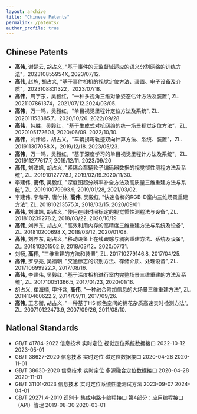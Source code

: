```yaml
---
layout: archive
title: "Chinese Patents"
permalink: /patents/
author_profile: true
---
```


## Chinese Patents

* **高伟**, 谢楚云, 胡占义, "基于事件的无监督域适应的语义分割网络的训练方法"，202310855954X, 2023/07/12.
* **高伟**, 赵旌, 胡占义, "基于事件相机的视觉定位方法、装置、电子设备及介质"，2023108831322，2023/07/18.
* **高伟**，周宇东，吴毅红，"一种多视角三维对象姿态估计方法及装置", ZL. 2021107861374，2021/07/12.2024/03/05.
* **高伟**，万一鸣，吴毅红，"单目视觉里程计定位方法及系统", ZL. 202011153385.7，2020/10/26. 2022/09/28.
* **高伟**，韩胜，吴毅红，"基于生成式对抗网络的统一场景视觉定位方法”，ZL. 202010517260.1, 2020/06/09. 2022/10/10.
* **高伟**，刘津旭，胡占义，"车辆拐弯轨迹双向计算方法、系统、装置"，ZL. 201911307058.X，2019/12/18. 2023/05/23.
* **高伟**，万一鸣，吴毅红，"基于深度学习的单目视觉里程计方法及系统"，ZL. 201911277617.7, 2019/12/11. 2023/09/20
* **高伟**, 刘津旭,  胡占义, "紧耦合车辆轮子编码器数据的视觉惯性测程方法及系统", ZL. 201910127778.1, 2019/02/19.2020/11/30.
* 李建伟, **高伟**, 吴毅红, "深度图超分辨率补全方法及高质量三维重建方法与系统", ZL. 201910079993.9, 2019/01/28, 2021/03/02.
* 李建伟, 李和平, 唐付林, **高伟**, 吴毅红, "快速鲁棒的RGB-D室内三维场景重建方法", ZL. 201810213575.X, 2018/03/15. 2020/09/01
* **高伟**, 刘津旭, 胡占义, "使用在线时间标定的视觉惯性测程法与设备", ZL. 201810239278.2, 2018/03/22, 2020/10/19.
* **高伟**, 刘养东,  胡占义, "高效利用内存的高精度三维重建方法与系统及设备", ZL. 201810200698.X, 2018/03/12, 2020/01/08.
* **高伟**, 刘养东,  胡占义, "移动设备上在线跟踪与稠密重建方法、系统及设备", ZL. 201810201502.9, 2018/03/12，2020/07/31.
* 刘畅, **高伟**, "三维重建的方法和装置", ZL. 201710279146.8, 2017/04/25.
* **高伟**, 罗亨亮, 吴福朝, "交通标志的识别方法、存储介质、处理设备", ZL. 201710699922.X, 2017/08/16.
* **高伟**, 李建伟, 吴毅红, "基于深度相机进行室内完整场景三维重建的方法及系统", ZL. 201710051366.5, 2017/01/23, 2020/01/16.
* 胡占义, 崔海楠, 申抒含, **高伟**, "一种融合附加信息的大场景三维重建方法",  ZL. 201410460622.2, 2014/09/11, 2017/09/26.
* **高伟**, 王志衡, 胡占义, "一种基于HSI颜色空间的棉花杂质高速实时检测方法",  ZL. 200710122473.9, 2007/09/26, 2011/08/10.

## National Standards

* GB/T 41784-2022 信息技术 实时定位 视觉定位系统数据接口 2022-10-12 2023-05-01
* GB/T 38627-2020 信息技术 实时定位 磁定位数据接口 2020-04-28 2020-11-01
* GB/T 38630-2020 信息技术 实时定位 多源融合定位数据接口 2020-04-28 2020-11-01
* GB/T 31101-2023 信息技术 实时定位系统性能测试方法 2023-09-07 2024-04-01
* GB/T 29271.4-2019 识别卡 集成电路卡编程接口 第4部分：应用编程接口（API）管理 2019-08-30 2020-03-01
